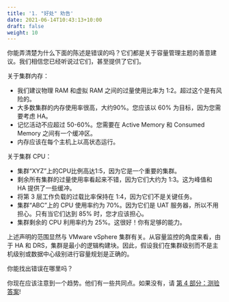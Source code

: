 ```yaml
---
title: '1. "好处" 劝告'
date: 2021-06-14T10:43:13+10:00
draft: false
weight: 10
---
```


你能弄清楚为什么下面的陈述是错误的吗？它们都是关于容量管理主题的善意建议。我们相信您已经听说过它们，甚至提供了它们。

关于集群内存：

- 我们建议物理 RAM 和虚拟 RAM 之间的过量使用比率为 1:2。超过这个是有风险的。
- 大多数集群的内存使用率很高，大约90%。您应该以 60% 为目标，因为您需要考虑 HA。
- 记忆活动不应超过 50-60%。您需要在 Active Memory 和 Consumed Memory 之间有一个缓冲区。
- 内存应该在每个主机上以高状态运行。

关于集群 CPU：

- 集群“XYZ”上的CPU比例高达1:5，因为它是一个重要的集群。
- 剩余所有集群的过量使用率看起来不错，因为它们大约为 1:3。这为峰值和 HA 提供了一些缓冲。
- 将第 3 层工作负载的过载比率保持在 1:4，因为它们不是关键任务。
- 集群“ABC”上的 CPU 使用率约为 70%。因为它们是 UAT 服务器，所以不用担心。只有当它们达到 85% 时，您才应该担心。
- 集群剩余的 CPU 利用率约为 25%。这很好！你有足够的能力。

上述声明的范围显然与 VMware vSphere 集群有关。从容量监控的角度来看，由于 HA 和 DRS，集群是最小的逻辑构建块。因此，假设我们在集群级别而不是主机级别或数据中心级别进行容量规划是正确的。

你能找出错误在哪里吗？

你现在应该注意到一个趋势。他们有一些共同点。如果没有，请 [第 4 部分：测验答案](/zh/miscellaneous/chapter-1-quiz-answers/4.1.1-part-1-operations-management/)!